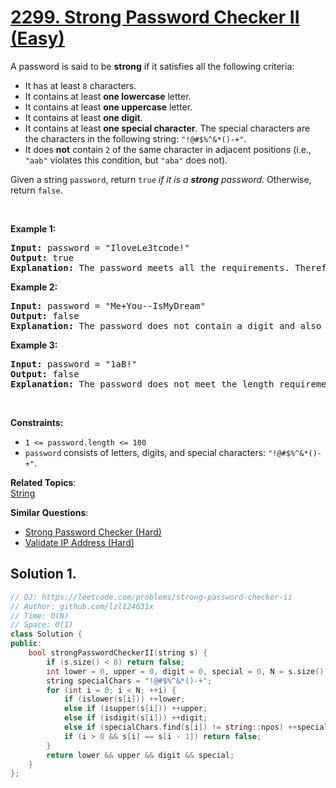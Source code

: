 # [2299. Strong Password Checker II (Easy)](https://leetcode.com/problems/strong-password-checker-ii)

<p>A password is said to be <strong>strong</strong> if it satisfies all the following criteria:</p>

<ul>
	<li>It has at least <code>8</code> characters.</li>
	<li>It contains at least <strong>one lowercase</strong> letter.</li>
	<li>It contains at least <strong>one uppercase</strong> letter.</li>
	<li>It contains at least <strong>one digit</strong>.</li>
	<li>It contains at least <strong>one special character</strong>. The special characters are the characters in the following string: <code>"!@#$%^&amp;*()-+"</code>.</li>
	<li>It does <strong>not</strong> contain <code>2</code> of the same character in adjacent positions (i.e., <code>"aab"</code> violates this condition, but <code>"aba"</code> does not).</li>
</ul>

<p>Given a string <code>password</code>, return <code>true</code><em> if it is a <strong>strong</strong> password</em>. Otherwise, return <code>false</code>.</p>

<p>&nbsp;</p>
<p><strong class="example">Example 1:</strong></p>

<pre><strong>Input:</strong> password = "IloveLe3tcode!"
<strong>Output:</strong> true
<strong>Explanation:</strong> The password meets all the requirements. Therefore, we return true.
</pre>

<p><strong class="example">Example 2:</strong></p>

<pre><strong>Input:</strong> password = "Me+You--IsMyDream"
<strong>Output:</strong> false
<strong>Explanation:</strong> The password does not contain a digit and also contains 2 of the same character in adjacent positions. Therefore, we return false.
</pre>

<p><strong class="example">Example 3:</strong></p>

<pre><strong>Input:</strong> password = "1aB!"
<strong>Output:</strong> false
<strong>Explanation:</strong> The password does not meet the length requirement. Therefore, we return false.</pre>

<p>&nbsp;</p>
<p><strong>Constraints:</strong></p>

<ul>
	<li><code>1 &lt;= password.length &lt;= 100</code></li>
	<li><code>password</code> consists of letters, digits, and special characters: <code>"!@#$%^&amp;*()-+"</code>.</li>
</ul>


**Related Topics**:  
[String](https://leetcode.com/tag/string/)

**Similar Questions**:
* [Strong Password Checker (Hard)](https://leetcode.com/problems/strong-password-checker/)
* [Validate IP Address (Hard)](https://leetcode.com/problems/validate-ip-address/)

## Solution 1.

```cpp
// OJ: https://leetcode.com/problems/strong-password-checker-ii
// Author: github.com/lzl124631x
// Time: O(N)
// Space: O(1)
class Solution {
public:
    bool strongPasswordCheckerII(string s) {
        if (s.size() < 8) return false;
        int lower = 0, upper = 0, digit = 0, special = 0, N = s.size();
        string specialChars = "!@#$%^&*()-+";
        for (int i = 0; i < N; ++i) {
            if (islower(s[i])) ++lower;
            else if (isupper(s[i])) ++upper;
            else if (isdigit(s[i])) ++digit;
            else if (specialChars.find(s[i]) != string::npos) ++special;
            if (i > 0 && s[i] == s[i - 1]) return false;
        }
        return lower && upper && digit && special;
    }
};
```